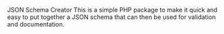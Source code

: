 JSON Schema Creator
This is a simple PHP package to make it quick and easy to put together a JSON schema that can then be used for validation and documentation.
